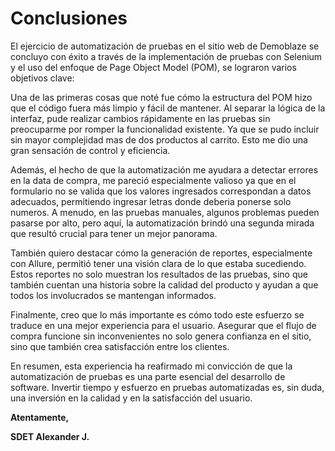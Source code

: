 # **Conclusiones**

El ejercicio de automatización de pruebas en el sitio web de Demoblaze se concluyo con éxito a través de la implementación de pruebas con Selenium y el uso del enfoque de Page Object Model (POM), se lograron varios objetivos clave:

Una de las primeras cosas que noté fue cómo la estructura del POM hizo que el código fuera más limpio y fácil de mantener. Al separar la lógica de la interfaz, pude realizar cambios rápidamente en las pruebas sin preocuparme por romper la funcionalidad existente. Ya que se pudo incluir sin mayor complejidad mas de dos productos al carrito. Esto me dio una gran sensación de control y eficiencia.

Además, el hecho de que la automatización me ayudara a detectar errores en la data de compra, me pareció especialmente valioso ya que en el formulario no se valida que los valores ingresados correspondan a datos adecuados, permitiendo ingresar letras donde deberia ponerse solo numeros. A menudo, en las pruebas manuales, algunos problemas pueden pasarse por alto, pero aquí, la automatización brindó una segunda mirada que resultó crucial para tener un mejor panorama.

También quiero destacar cómo la generación de reportes, especialmente con Allure, permitió tener una visión clara de lo que estaba sucediendo. Estos reportes no solo muestran los resultados de las pruebas, sino que también cuentan una historia sobre la calidad del producto y ayudan a que todos los involucrados se mantengan informados.

Finalmente, creo que lo más importante es cómo todo este esfuerzo se traduce en una mejor experiencia para el usuario. Asegurar que el flujo de compra funcione sin inconvenientes no solo genera confianza en el sitio, sino que también crea satisfacción entre los clientes.

En resumen, esta experiencia ha reafirmado mi convicción de que la automatización de pruebas es una parte esencial del desarrollo de software. Invertir tiempo y esfuerzo en pruebas automatizadas es, sin duda, una inversión en la calidad y en la satisfacción del usuario.

**Atentamente,**

**SDET Alexander J.**


